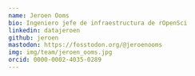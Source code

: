 ```yaml
---
name: Jeroen Ooms
bio: Ingeniero jefe de infraestructura de rOpenSci
linkedin: datajeroen
github: jeroen
mastodon: https://fosstodon.org/@jeroenooms
img: img/team/jeroen_ooms.jpg
orcid: 0000-0002-4035-0289
---
```

